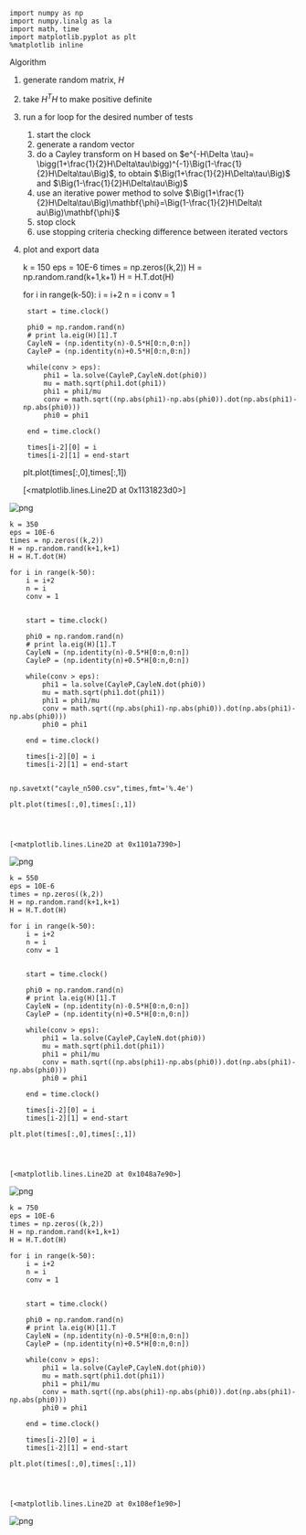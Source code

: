 

    import numpy as np
    import numpy.linalg as la
    import math, time
    import matplotlib.pyplot as plt
    %matplotlib inline

Algorithm

1. generate random matrix, $H$
1. take $H^TH$ to make positive definite
1. run a for loop for the desired number of tests
    1. start the clock
    1. generate a random vector
    1. do a Cayley transform on H based on $e^{-H\Delta \tau}=
\bigg(1+\frac{1}{2}H\Delta\tau\bigg)^{-1}\Big(1-\frac{1}{2}H\Delta\tau\Big)$,
    to obtain $\Big(1+\frac{1}{2}H\Delta\tau\Big)$ and
$\Big(1-\frac{1}{2}H\Delta\tau\Big)$
    1. use an iterative power method to solve
    $\Big(1+\frac{1}{2}H\Delta\tau\Big)\mathbf{\phi}=\Big(1-\frac{1}{2}H\Delta\t
au\Big)\mathbf{\phi}$
    1. stop clock
    1. use stopping criteria checking difference between iterated vectors
1. plot and export data


    k = 150
    eps = 10E-6
    times = np.zeros((k,2))
    H = np.random.rand(k+1,k+1)
    H = H.T.dot(H)
    
    for i in range(k-50):
    	i = i+2
    	n = i
    	conv = 1
    
    
    	start = time.clock()
    
    	phi0 = np.random.rand(n)
    	# print la.eig(H)[1].T
    	CayleN = (np.identity(n)-0.5*H[0:n,0:n])
    	CayleP = (np.identity(n)+0.5*H[0:n,0:n])
    
    	while(conv > eps):
    		phi1 = la.solve(CayleP,CayleN.dot(phi0))
    		mu = math.sqrt(phi1.dot(phi1))
    		phi1 = phi1/mu  
    		conv = math.sqrt((np.abs(phi1)-np.abs(phi0)).dot(np.abs(phi1)-np.abs(phi0)))
    		phi0 = phi1
    
    	end = time.clock()
    
    	times[i-2][0] = i
    	times[i-2][1] = end-start
    
    plt.plot(times[:,0],times[:,1])




    [<matplotlib.lines.Line2D at 0x1131823d0>]




![png](Cayley%20Expansion%20and%20Iterative%20Solution_files/Cayley%20Expansion%20and%20Iterative%20Solution_2_1.png)



    k = 350
    eps = 10E-6
    times = np.zeros((k,2))
    H = np.random.rand(k+1,k+1)
    H = H.T.dot(H)
    
    for i in range(k-50):
    	i = i+2
    	n = i
    	conv = 1
    
    
    	start = time.clock()
    
    	phi0 = np.random.rand(n)
    	# print la.eig(H)[1].T
    	CayleN = (np.identity(n)-0.5*H[0:n,0:n])
    	CayleP = (np.identity(n)+0.5*H[0:n,0:n])
    
    	while(conv > eps):
    		phi1 = la.solve(CayleP,CayleN.dot(phi0))
    		mu = math.sqrt(phi1.dot(phi1))
    		phi1 = phi1/mu  
    		conv = math.sqrt((np.abs(phi1)-np.abs(phi0)).dot(np.abs(phi1)-np.abs(phi0)))
    		phi0 = phi1
    
    	end = time.clock()
    
    	times[i-2][0] = i
    	times[i-2][1] = end-start
    
        
    np.savetxt("cayle_n500.csv",times,fmt='%.4e')    
        
    plt.plot(times[:,0],times[:,1])




    [<matplotlib.lines.Line2D at 0x1101a7390>]




![png](Cayley%20Expansion%20and%20Iterative%20Solution_files/Cayley%20Expansion%20and%20Iterative%20Solution_3_1.png)



    k = 550
    eps = 10E-6
    times = np.zeros((k,2))
    H = np.random.rand(k+1,k+1)
    H = H.T.dot(H)
    
    for i in range(k-50):
    	i = i+2
    	n = i
    	conv = 1
    
    
    	start = time.clock()
    
    	phi0 = np.random.rand(n)
    	# print la.eig(H)[1].T
    	CayleN = (np.identity(n)-0.5*H[0:n,0:n])
    	CayleP = (np.identity(n)+0.5*H[0:n,0:n])
    
    	while(conv > eps):
    		phi1 = la.solve(CayleP,CayleN.dot(phi0))
    		mu = math.sqrt(phi1.dot(phi1))
    		phi1 = phi1/mu  
    		conv = math.sqrt((np.abs(phi1)-np.abs(phi0)).dot(np.abs(phi1)-np.abs(phi0)))
    		phi0 = phi1
    
    	end = time.clock()
    
    	times[i-2][0] = i
    	times[i-2][1] = end-start
    
    plt.plot(times[:,0],times[:,1])




    [<matplotlib.lines.Line2D at 0x1048a7e90>]




![png](Cayley%20Expansion%20and%20Iterative%20Solution_files/Cayley%20Expansion%20and%20Iterative%20Solution_4_1.png)



    k = 750
    eps = 10E-6
    times = np.zeros((k,2))
    H = np.random.rand(k+1,k+1)
    H = H.T.dot(H)
    
    for i in range(k-50):
    	i = i+2
    	n = i
    	conv = 1
    
    
    	start = time.clock()
    
    	phi0 = np.random.rand(n)
    	# print la.eig(H)[1].T
    	CayleN = (np.identity(n)-0.5*H[0:n,0:n])
    	CayleP = (np.identity(n)+0.5*H[0:n,0:n])
    
    	while(conv > eps):
    		phi1 = la.solve(CayleP,CayleN.dot(phi0))
    		mu = math.sqrt(phi1.dot(phi1))
    		phi1 = phi1/mu  
    		conv = math.sqrt((np.abs(phi1)-np.abs(phi0)).dot(np.abs(phi1)-np.abs(phi0)))
    		phi0 = phi1
    
    	end = time.clock()
    
    	times[i-2][0] = i
    	times[i-2][1] = end-start
    
    plt.plot(times[:,0],times[:,1])




    [<matplotlib.lines.Line2D at 0x108ef1e90>]




![png](Cayley%20Expansion%20and%20Iterative%20Solution_files/Cayley%20Expansion%20and%20Iterative%20Solution_5_1.png)



    

